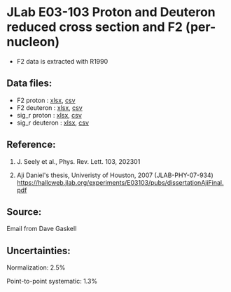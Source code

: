 # JLab E03-103 Proton and Deuteron reduced cross section and F2 (per-nucleon)
* F2 data is extracted with R1990

## Data files: 
  * F2      proton   : [xlsx](../data/JAM/10045.xlsx), [csv](../data/JAM/csv/10045.csv)   
  * F2      deuteron : [xlsx](../data/JAM/10046.xlsx), [csv](../data/JAM/csv/10046.csv)   
  * sig_r   proton   : [xlsx](../data/JAM/10047.xlsx), [csv](../data/JAM/csv/10047.csv)   
  * sig_r   deuteron : [xlsx](../data/JAM/10048.xlsx), [csv](../data/JAM/csv/10048.csv)   
 
## Reference: 
1. J. Seely et al., Phys. Rev. Lett. 103, 202301

2. Aji Daniel's thesis, Univeristy of Houston, 2007 
(JLAB-PHY-07-934)
https://hallcweb.jlab.org/experiments/E03103/pubs/dissertationAjiFinal.pdf

## Source: 
Email from Dave Gaskell


## Uncertainties:

Normalization: 2.5%

Point-to-point systematic: 1.3%